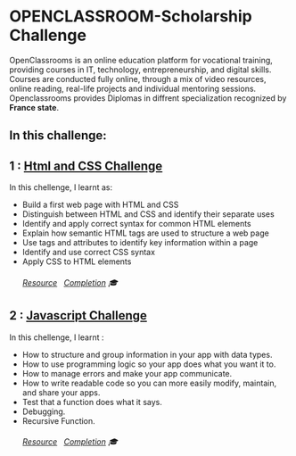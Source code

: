 # OPENCLASSROOM-Scholarship Challenge
OpenClassrooms is an online education platform for vocational training, providing courses in IT, technology, entrepreneurship, and digital skills. Courses are conducted fully online, through a mix of video resources, online reading, real-life projects and individual mentoring sessions. Openclassrooms provides Diplomas in diffrent specialization recognized by **France state**.

## In this challenge:
## **1 : [Html and CSS Challenge](https://github.com/sarimurrab/OPENCLASSROOM-Scholarship/tree/master/crs1%20Build%20Your%20First%20Web%20Pages%20With%20HTML%20and%20CSS)** 
In this chellenge, I learnt as:
* Build a first web page with HTML and CSS
* Distinguish between HTML and CSS and identify their separate uses
* Identify and apply correct syntax for common HTML elements
* Explain how semantic HTML tags are used to structure a web page
* Use tags and attributes to identify key information within a page
* Identify and use correct CSS syntax
* Apply CSS to HTML elements
  ###### [Resource](https://openclassrooms.com/en/courses/5265446-build-your-first-web-pages-with-html-and-css) &nbsp; [Completion](https://openclassrooms.com/en/course-certificates/8509374400) :mortar_board:

## **2 : [Javascript Challenge](https://github.com/sarimurrab/OPENCLASSROOM-Scholarship/tree/master/Crs2%20Learn%20Programming%20With%20JavaScript)**
In this chellenge, I learnt :
* How to structure and group information in your app with data types.
* How to use programming logic so your app does what you want it to.
* How to manage errors and make your app communicate.
* How to write readable code so you can more easily modify, maintain, and share your apps. 
* Test that a function does what it says.
* Debugging.
* Recursive Function.
  ###### [Resource](https://openclassrooms.com/en/courses/5664271-learn-programming-with-javascript) &nbsp; [Completion](https://openclassrooms.com/en/course-certificates/9107920571) :mortar_board:

